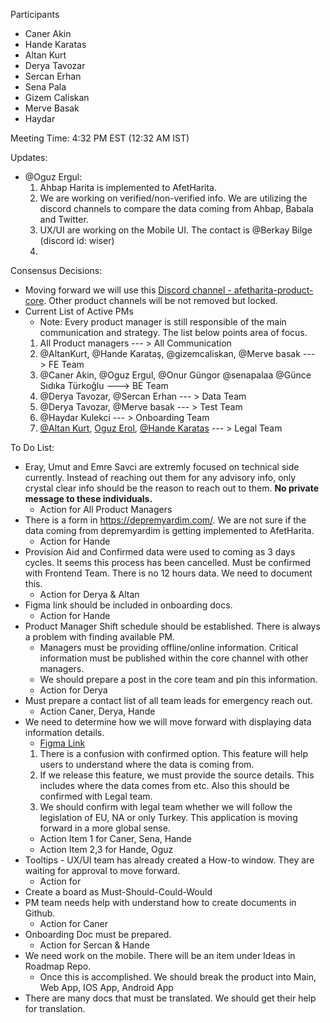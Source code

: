 Participants
- Caner Akin
- Hande Karatas
- Altan Kurt
- Derya Tavozar
- Sercan Erhan
- Sena Pala
- Gizem Caliskan
- Merve Basak
- Haydar 

Meeting Time: 4:32 PM EST (12:32 AM IST)

Updates:

* @Oguz Ergul: 
  1. Ahbap Harita is implemented to AfetHarita. 
  2. We are working on verified/non-verified info. We are utilizing the discord channels to compare the data coming from Ahbap, Babala and Twitter.
  3. UX/UI are working on the Mobile UI. The contact is @Berkay Bilge (discord id: wiser)
  4. 
Consensus Decisions:
* Moving forward we will use this [Discord channel - afetharita-product-core](https://discord.com/channels/1072074800622739476/1074030661159108799). Other product channels will be not removed but locked.
* Current List of Active PMs
  * Note: Every product manager is still responsible of the main communication and strategy. The list below points area of focus.
  1. All Product managers --- > All Communication
  2. @AltanKurt, @Hande Karataş, @gizemcaliskan, @Merve basak ---> FE Team
  3. @Caner Akin, @Oguz Ergul, @Onur Güngor @senapalaa @Günce Sıdıka Türkoğlu ---> BE Team
  4. @Derya Tavozar, @Sercan Erhan --- > Data Team
  5. @Derya Tavozar, @Merve basak --- > Test Team
  6. @Haydar Kulekci --- > Onboarding Team
  7. [@Altan Kurt](https://github.com/altankurt), [Oguz Erol](https://github.com/oguzergul), [@Hande Karatas](https://github.com/handekaratas96) --- > Legal Team

To Do List:
* Eray, Umut and Emre Savci are extremly focused on technical side currently. Instead of reaching out them for any advisory info, only crystal clear info should be the reason to reach out to them. **No private message to these individuals.**
  * Action for All Product Managers
* There is a form in https://depremyardim.com/. We are not sure if the data coming from depremyardim is getting implemented to AfetHarita.
  * Action for Hande
* Provision Aid and Confirmed data were used to coming as 3 days cycles. It seems this process has been cancelled. Must be confirmed with Frontend Team. There is no 12 hours data. We need to document this.
  * Action for Derya & Altan
* Figma link should be included in onboarding docs. 
  * Action for Hande 
* Product Manager Shift schedule should be established. There is always a problem with finding available PM.
  * Managers must be providing offline/online information. Critical information must be published within the core channel with other managers.
  * We should prepare a post in the core team and pin this information.
  * Action for Derya
* Must prepare a contact list of all team leads for emergency reach out.
  * Action Caner, Derya, Hande
* We need to determine how we will move forward with displaying data information details.
  * [Figma Link](https://www.figma.com/file/sctw6xtcdoFOfmE0gC97Ft/Afetharita.com?node-id=2349%3A8093&t=eijfmGXz5YKZos8G-0)
  1. There is a confusion with confirmed option. This feature will help users to understand where the data is coming from.
  2. If we release this feature, we must provide the source details. This includes where the data comes from etc. Also this should be confirmed with Legal team.
  3. We should confirm with legal team whether we will follow the legislation of EU, NA or only Turkey. This application is moving forward in a more global sense.
  * Action Item 1 for Caner, Sena, Hande 
  * Action Item 2,3 for Hande, Oguz
* Tooltips - UX/UI team has already created a How-to window. They are waiting for approval to move forward.
  * Action for 
* Create a board as Must-Should-Could-Would
* PM team needs help with understand how to create documents in Github.
  * Action for Caner
* Onboarding Doc must be prepared.
  * Action for Sercan & Hande
* We need work on the mobile. There will be an item under Ideas in Roadmap Repo.
  * Once this is accomplished. We should break the product into Main, Web App, IOS App, Android App
* There are many docs that must be translated. We should get their help for translation.

